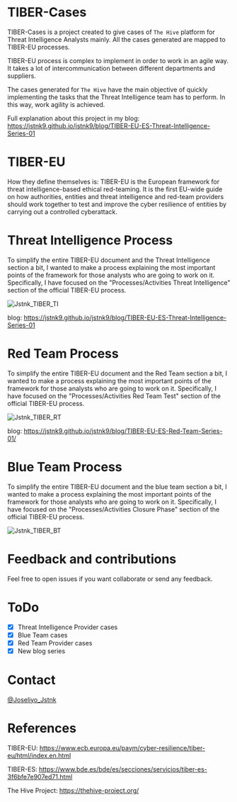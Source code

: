 # TIBER-Cases
TIBER-Cases is a project created to give cases of `The Hive` platform for Threat Intelligence Analysts mainly. All the cases generated are mapped to TIBER-EU processes.

TIBER-EU process is complex to implement in order to work in an agile way. It takes a lot of intercommunication between different departments and suppliers.

The cases generated for `The Hive` have the main objective of quickly implementing the tasks that the Threat Intelligence team has to perform. In this way, work agility is achieved.

Full explanation about this project in my blog: https://jstnk9.github.io/jstnk9/blog/TIBER-EU-ES-Threat-Intelligence-Series-01

# TIBER-EU
How they define themselves is: TIBER-EU is the European framework for threat intelligence-based ethical red-teaming. It is the first EU-wide guide on how authorities, entities and threat intelligence and red-team providers should work together to test and improve the cyber resilience of entities by carrying out a controlled cyberattack.

# Threat Intelligence Process
To simplify the entire TIBER-EU document and the Threat Intelligence section a bit, I wanted to make a process explaining the most important points of the framework for those analysts who are going to work on it. Specifically, I have focused on the "Processes/Activities Threat Intelligence" section of the official TIBER-EU process.

![Jstnk_TIBER_TI](https://raw.githubusercontent.com/jstnk9/TIBER-Cases/main/img/TIBER-EU_Testing_Threat_Intelligence.jpg)

blog: https://jstnk9.github.io/jstnk9/blog/TIBER-EU-ES-Threat-Intelligence-Series-01

# Red Team Process
To simplify the entire TIBER-EU document and the Red Team section a bit, I wanted to make a process explaining the most important points of the framework for those analysts who are going to work on it. Specifically, I have focused on the "Processes/Activities Red Team Test" section of the official TIBER-EU process.

![Jstnk_TIBER_RT](https://raw.githubusercontent.com/jstnk9/TIBER-Cases/main/img/TIBER-EU_Testing_Red_Team.png)

blog: https://jstnk9.github.io/jstnk9/blog/TIBER-EU-ES-Red-Team-Series-01/

# Blue Team Process
To simplify the entire TIBER-EU document and the blue team section a bit, I wanted to make a process explaining the most important points of the framework for those analysts who are going to work on it. Specifically, I have focused on the "Processes/Activities Closure Phase" section of the official TIBER-EU process.

![Jstnk_TIBER_BT](https://raw.githubusercontent.com/jstnk9/TIBER-Cases/main/img/TIBER-EU_Blue_Team.png)

# Feedback and contributions
Feel free to open issues if you want collaborate or send any feedback.

# ToDo
- [x] Threat Intelligence Provider cases
- [x] Blue Team cases
- [x] Red Team Provider cases
- [x] New blog series

# Contact
[@Joseliyo_Jstnk](https://twitter.com/Joseliyo_Jstnk)

# References
TIBER-EU: https://www.ecb.europa.eu/paym/cyber-resilience/tiber-eu/html/index.en.html

TIBER-ES: https://www.bde.es/bde/es/secciones/servicios/tiber-es-3f6bfe7e907ed71.html

The Hive Project: https://thehive-project.org/
